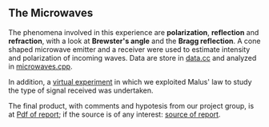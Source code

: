 ## The Microwaves

The phenomena involved in this experience are **polarization**, **reflection** and **refraction**, with a look at **Brewster's angle** and the **Bragg reflection**. A cone shaped microwave emitter and a receiver were used to estimate intensity and polarization of incoming waves. Data are store in [data.cc](/Microwaves/data.cc) and analyzed in [microwaves.cpp](/Microwaves/microwaves.cpp).

In addition, a [virtual experiment](/Microwaves/Virtual_experiment) in which we exploited Malus' law to study the type of signal received was undertaken.

The final product, with comments and hypotesis from our project group, is at [Pdf of report](/Microwaves/microwaves_report.pdf); if the source is of any interest: [source of report](/Microwaves/microwaves_report.tex).

